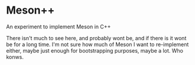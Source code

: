 # Meson++

An experiment to implement Meson in C++

There isn't much to see here, and probably wont be, and if there is it wont
be for a long time. I'm not sure how much of Meson I want to re-implement
either, maybe just enough for bootstrapping purposes, maybe a lot. Who konws.

